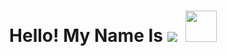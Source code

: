 <p align="center">

<h1 align="center">Hello! My Name Is <a href="https://github.com/x666dbg/"><img src="https://readme-typing-svg.herokuapp.com?font=Fira+Code&weight=100&letterSpacing=&pause=1000&center=true&vCenter=true&width=125&height=30&lines=Rizky+Oryza" /></a>&nbsp; 
<a href="https://www.github.com/mrxehmad" target="_blank" rel="noreferrer"><img src="https://media.giphy.com/media/mGcNjsfWAjY5AEZNw6/giphy.gif" width="50"></h1>

</p>
